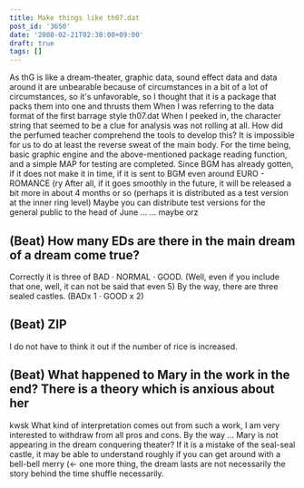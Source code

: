 ```yaml
---
title: Make things like th07.dat
post_id: '3650'
date: '2008-02-21T02:38:00+09:00'
draft: true
tags: []
---
```


As thG is like a dream-theater, graphic data, sound effect data and data around it are unbearable because of circumstances in a bit of a lot of circumstances, so it's unfavorable, so I thought that it is a package that packs them into one and thrusts them When I was referring to the data format of the first barrage style th07.dat When I peeked in, the character string that seemed to be a clue for analysis was not rolling at all. How did the perfumed teacher comprehend the tools to develop this? It is impossible for us to do at least the reverse sweat of the main body. For the time being, basic graphic engine and the above-mentioned package reading function, and a simple MAP for testing are completed. Since BGM has already gotten, if it does not make it in time, if it is sent to BGM even around EURO - ROMANCE (ry After all, if it goes smoothly in the future, it will be released a bit more in about 4 months or so (perhaps it is distributed as a test version at the inner ring level) Maybe you can distribute test versions for the general public to the head of June ... ... maybe orz

## (Beat) How many EDs are there in the main dream of a dream come true?

Correctly it is three of BAD · NORMAL · GOOD. (Well, even if you include that one, well, it can not be said that even 5) By the way, there are three sealed castles. (BADx 1 · GOOD x 2)

## (Beat) ZIP

I do not have to think it out if the number of rice is increased.

## (Beat) What happened to Mary in the work in the end? There is a theory which is anxious about her

kwsk What kind of interpretation comes out from such a work, I am very interested to withdraw from all pros and cons. By the way ... Mary is not appearing in the dream conquering theater? If it is a mistake of the seal-seal castle, it may be able to understand roughly if you can get around with a bell-bell merry (← one more thing, the dream lasts are not necessarily the story behind the time shuffle necessarily.
